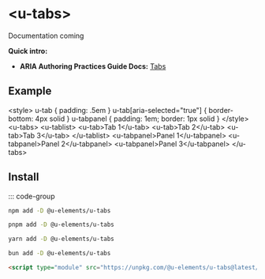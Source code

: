 <script setup>
import { data } from '../filesize.data.ts'
</script>

# &lt;u-tabs&gt; <mark data-badge="wcag"></mark>
Documentation coming

**Quick intro:**
- **ARIA Authoring Practices Guide Docs:** [Tabs](https://www.w3.org/WAI/ARIA/apg/patterns/tabs/)

## Example
<Sandbox>
&lt;style&gt;
  u-tab { padding: .5em }
  u-tab[aria-selected=&quot;true&quot;] { border-bottom: 4px solid }
  u-tabpanel { padding: 1em; border: 1px solid }
&lt;/style&gt;
&lt;u-tabs&gt;
  &lt;u-tablist&gt;
    &lt;u-tab&gt;Tab 1&lt;/u-tab&gt;
    &lt;u-tab&gt;Tab 2&lt;/u-tab&gt;
    &lt;u-tab&gt;Tab 3&lt;/u-tab&gt;
  &lt;/u-tablist&gt;
  &lt;u-tabpanel&gt;Panel 1&lt;/u-tabpanel&gt;
  &lt;u-tabpanel&gt;Panel 2&lt;/u-tabpanel&gt;
  &lt;u-tabpanel&gt;Panel 3&lt;/u-tabpanel&gt;
&lt;/u-tabs&gt;
</Sandbox>

## Install <mark :data-badge="data['u-tabs']"></mark>

::: code-group

```bash [NPM]
npm add -D @u-elements/u-tabs
```

```bash [PNPM]
pnpm add -D @u-elements/u-tabs
```

```bash [Yarn]
yarn add -D @u-elements/u-tabs
```

```bash [Bun]
bun add -D @u-elements/u-tabs
```

```html [CDN]
<script type="module" src="https://unpkg.com/@u-elements/u-tabs@latest/dist/index.js"></script>
```